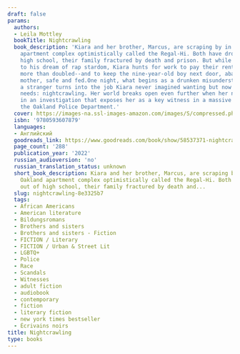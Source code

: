 ```yaml
---
draft: false
params:
  authors:
  - Leila Mottley
  bookTitle: Nightcrawling
  book_description: 'Kiara and her brother, Marcus, are scraping by in an East Oakland
    apartment complex optimistically called the Regal-Hi. Both have dropped out of
    high school, their family fractured by death and prison. But while Marcus clings
    to his dream of rap stardom, Kiara hunts for work to pay their rent--which has
    more than doubled--and to keep the nine-year-old boy next door, abandoned by his
    mother, safe and fed.One night, what begins as a drunken misunderstanding with
    a stranger turns into the job Kiara never imagined wanting but now desperately
    needs: nightcrawling. Her world breaks open even further when her name surfaces
    in an investigation that exposes her as a key witness in a massive scandal within
    the Oakland Police Department.'
  cover: https://images-na.ssl-images-amazon.com/images/S/compressed.photo.goodreads.com/books/1654709397i/58537371.jpg
  isbn: '9780593607879'
  languages:
  - Английский
  goodreads_link: https://www.goodreads.com/book/show/58537371-nightcrawling
  page_count: '288'
  publication_year: '2022'
  russian_audioversion: 'no'
  russian_translation_status: unknown
  short_book_description: Kiara and her brother, Marcus, are scraping by in an East
    Oakland apartment complex optimistically called the Regal-Hi. Both have dropped
    out of high school, their family fractured by death and...
  slug: nightcrawling-8e3325b7
  tags:
  - African Americans
  - American literature
  - Bildungsromans
  - Brothers and sisters
  - Brothers and sisters - Fiction
  - FICTION / Literary
  - FICTION / Urban & Street Lit
  - LGBTQ+
  - Police
  - Race
  - Scandals
  - Witnesses
  - adult fiction
  - audiobook
  - contemporary
  - fiction
  - literary fiction
  - new york times bestseller
  - Écrivains noirs
title: Nightcrawling
type: books
---
```

